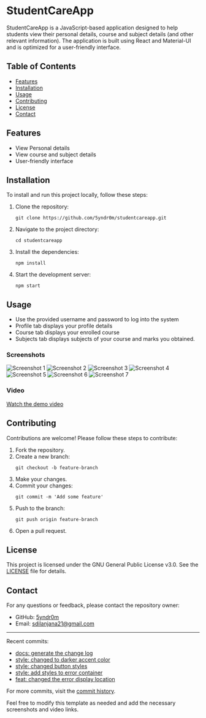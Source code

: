# StudentCareApp

StudentCareApp is a JavaScript-based application designed to help students view their personal details, course and subject details (and other relevant information). The application is built using React and Material-UI and is optimized for a user-friendly interface.

## Table of Contents

- [Features](#features)
- [Installation](#installation)
- [Usage](#usage)
- [Contributing](#contributing)
- [License](#license)
- [Contact](#contact)

## Features

- View Personal details
- View course and subject details
- User-friendly interface

## Installation

To install and run this project locally, follow these steps:

1. Clone the repository:
   ```shell
   git clone https://github.com/5yndr0m/studentcareapp.git
   ```

2. Navigate to the project directory:
   ```shell
   cd studentcareapp
   ```

3. Install the dependencies:
   ```shell
   npm install
   ```

4. Start the development server:
   ```shell
   npm start
   ```

## Usage

- Use the provided username and password to log into the system
- Profile tab displays your profile details
- Course tab displays your enrolled course
- Subjects tab displays subjects of your course and marks you obtained.

### Screenshots

![Screenshot 1](./assets/screenshots/Login.jpg)
![Screenshot 2](./assets/screenshots/Login_error.jpg)
![Screenshot 3](./assets/screenshots/Login_keyboard.jpg)
![Screenshot 4](./assets/screenshots/Profile.jpg)
![Screenshot 5](./assets/screenshots/Profile_2.jpg)
![Screenshot 6](./assets/screenshots/Subject.jpg)
![Screenshot 7](./assets/screenshots/Course.jpg)

### Video


[Watch the demo video](./assets/screenshots/video.mp4)

## Contributing

Contributions are welcome! Please follow these steps to contribute:

1. Fork the repository.
2. Create a new branch:
   ```shell
   git checkout -b feature-branch
   ```
3. Make your changes.
4. Commit your changes:
   ```shell
   git commit -m 'Add some feature'
   ```
5. Push to the branch:
   ```shell
   git push origin feature-branch
   ```
6. Open a pull request.

## License

This project is licensed under the GNU General Public License v3.0. See the [LICENSE](LICENSE) file for details.

## Contact

For any questions or feedback, please contact the repository owner:

- GitHub: [5yndr0m](https://github.com/5yndr0m)
- Email: sdilanjana21@gmail.com

---

Recent commits:
- [docs: generate the change log](https://github.com/5yndr0m/studentcareapp/commit/5c7d95d9bb88a16d73187aa49aed566a754c3c4f)
- [style: changed to darker accent color](https://github.com/5yndr0m/studentcareapp/commit/024b282b23877e59786845d93bf30c0b83c29ad2)
- [style: changed button styles](https://github.com/5yndr0m/studentcareapp/commit/755a064a43b2105736cd21303683f624cc84156c)
- [style: add styles to error container](https://github.com/5yndr0m/studentcareapp/commit/edcc6860352f88afbe35f44869239ee4f8964da0)
- [feat: changed the error display location](https://github.com/5yndr0m/studentcareapp/commit/82b82cf5e815de2d364c639b429246e5800601ae)

For more commits, visit the [commit history](https://github.com/5yndr0m/studentcareapp/commits/main).

Feel free to modify this template as needed and add the necessary screenshots and video links.